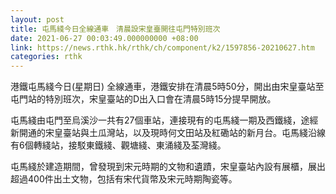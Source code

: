 ```yaml
---
layout: post
title: 屯馬綫今日全線通車　清晨設宋皇臺開往屯門特別班次
date: 2021-06-27 00:03:49.000000000 +08:00
link: https://news.rthk.hk/rthk/ch/component/k2/1597856-20210627.htm
categories: rthk
---
```


港鐵屯馬綫今日(星期日) 全線通車，港鐵安排在清晨5時50分，開出由宋皇臺站至屯門站的特別班次，宋皇臺站的D出入口會在清晨5時15分提早開放。

屯馬綫由屯門至烏溪沙一共有27個車站，連接現有的屯馬綫一期及西鐵綫，途經新開通的宋皇臺站與土瓜灣站，以及現時何文田站及紅磡站的新月台。屯馬綫沿線有6個轉綫站，接駁東鐵綫、觀塘綫、東涌綫及荃灣綫。

屯馬綫於建造期間，曾發現到宋元時期的文物和遺蹟，宋皇臺站內設有展櫃，展出超過400件出土文物，包括有宋代貨幣及宋元時期陶瓷等。
